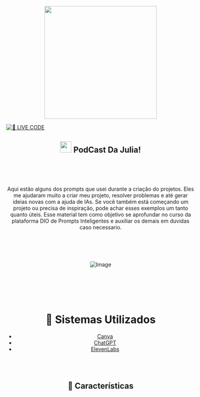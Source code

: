 <p align="center">
    <img width="300" src="https://github.com/user-attachments/assets/9c31d920-f860-4a7d-a6ce-4a40deee19ac">


[![🔴 LIVE CODE](https://github.com/user-attachments/assets/b17619b2-d8ea-46eb-9a2f-454115eca4f3)](https://github.com/JuliaG27)

<span align="center"> 

## <img src="https://github.com/user-attachments/assets/cbd5607b-f9cc-4acc-b08f-19a5c74571d0" width="30px"> PodCast Da Julia! </h2>

<br>
<br>
<br>

<p align="center">
Aqui estão alguns dos prompts que usei durante a criação do projetos. Eles me ajudaram muito a criar meu projeto, resolver problemas e até gerar ideias novas com a ajuda de IAs. Se você também está começando um projeto ou precisa de inspiração, pode achar esses exemplos um tanto quanto úteis. Esse material tem como objetivo se aprofundar no curso da plataforma DIO de Prompts Inteligentes e auxiliar os demais em duvidas caso necessario.

<br>
<br>
<br> 
<br>
<br>


![Image](https://github.com/user-attachments/assets/76f45879-f348-4c89-9e35-705c10fcbc99)

<br>
<br>
<br>
<br>

<p align="center"
<img src="https://github.com/user-attachments/assets/fcf2ef79-a44e-4b12-8e02-896b97c53906">

  # 🧠 Sistemas Utilizados

- [Canva](https://www.canva.com) 
- [ChatGPT](https://chatgpt.com)
- [ElevenLabs](https://elevenlabs.io/app/home)

<br>
<br>

##  🎀 Características

